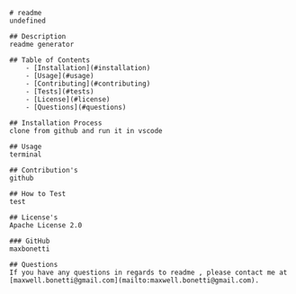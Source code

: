 
    # readme 
    undefined

    ## Description
    readme generator

    ## Table of Contents
        - [Installation](#installation)
        - [Usage](#usage)
        - [Contributing](#contributing)
        - [Tests](#tests)
        - [License](#license)
        - [Questions](#questions)

    ## Installation Process
    clone from github and run it in vscode

    ## Usage
    terminal

    ## Contribution's
    github 

    ## How to Test
    test

    ## License's 
    Apache License 2.0

    ### GitHub
    maxbonetti
    
    ## Questions
    If you have any questions in regards to readme , please contact me at [maxwell.bonetti@gmail.com](mailto:maxwell.bonetti@gmail.com).
    